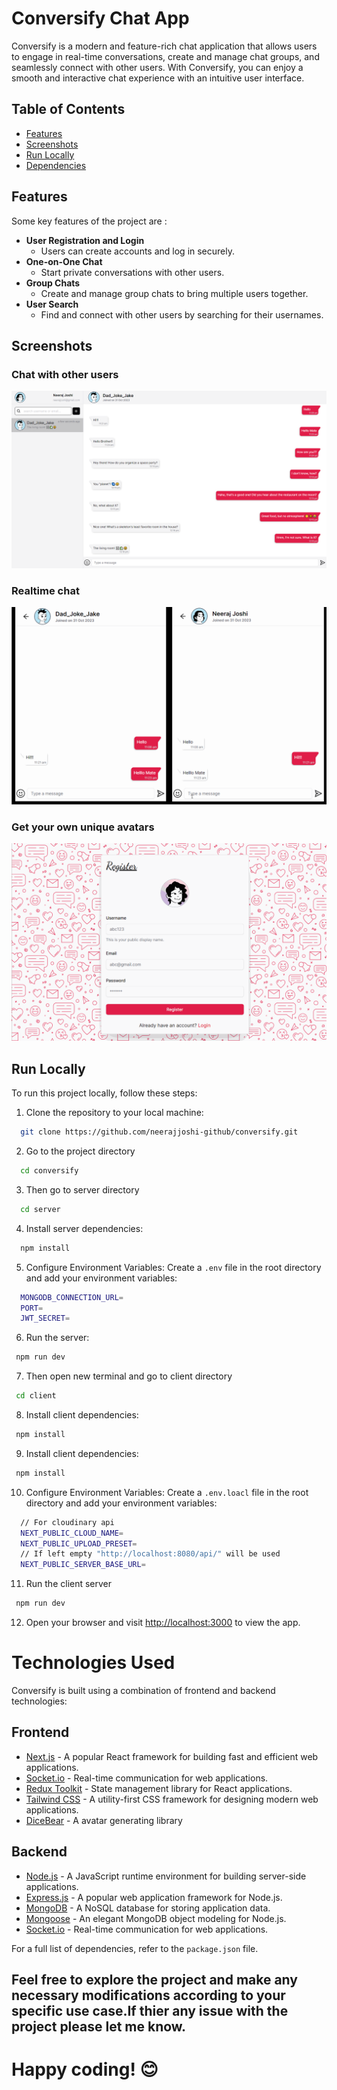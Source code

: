 # Conversify Chat App

Conversify is a modern and feature-rich chat application that allows users to engage in real-time conversations, create and manage chat groups, and seamlessly connect with other users. With Conversify, you can enjoy a smooth and interactive chat experience with an intuitive user interface.

## Table of Contents

- [Features](#features)
- [Screenshots](#screenshots)
- [Run Locally](#run-locally)
- [Dependencies](#dependencies)

## Features

Some key features of the project are :

- **User Registration and Login**
  - Users can create accounts and log in securely.
- **One-on-One Chat**
  - Start private conversations with other users.
- **Group Chats**
  - Create and manage group chats to bring multiple users together.
- **User Search**
  - Find and connect with other users by searching for their usernames.

## Screenshots

### Chat with other users

![Desktop View Screenshot](/client/public/readme/1.png)

### Realtime chat

![Desktop View Screenshot](/client/public/readme/2.gif)

### Get your own unique avatars

![Desktop View Screenshot](/client/public/readme/3.gif)

## Run Locally

To run this project locally, follow these steps:

1. Clone the repository to your local machine:

```bash
  git clone https://github.com/neerajjoshi-github/conversify.git
```

2. Go to the project directory

```bash
  cd conversify
```

3. Then go to server directory

```bash
  cd server
```

4. Install server dependencies:

```bash
  npm install
```

5. Configure Environment Variables:
   Create a `.env` file in the root directory and add your environment variables:

```bash
  MONGODB_CONNECTION_URL=
  PORT=
  JWT_SECRET=
```

6. Run the server:

```bash
 npm run dev
```

7. Then open new terminal and go to client directory

```bash
 cd client
```

8. Install client dependencies:

```bash
 npm install
```

9. Install client dependencies:

```bash
 npm install
```

10. Configure Environment Variables:
    Create a `.env.loacl` file in the root directory and add your environment variables:

```bash
  // For cloudinary api
  NEXT_PUBLIC_CLOUD_NAME=
  NEXT_PUBLIC_UPLOAD_PRESET=
  // If left empty "http://localhost:8080/api/" will be used
  NEXT_PUBLIC_SERVER_BASE_URL=
```

11. Run the client server

```bash
 npm run dev
```

12. Open your browser and visit [http://localhost:3000](http://localhost:3000) to view the app.

# Technologies Used

Conversify is built using a combination of frontend and backend technologies:

## Frontend

- [Next.js](https://nextjs.org/) - A popular React framework for building fast and efficient web applications.
- [Socket.io](https://socket.io/) - Real-time communication for web applications.
- [Redux Toolkit](https://redux-toolkit.js.org/) - State management library for React applications.
- [Tailwind CSS](https://tailwindcss.com/) - A utility-first CSS framework for designing modern web applications.
- [DiceBear](https://www.dicebear.com/) - A avatar generating library

## Backend

- [Node.js](https://nodejs.org/) - A JavaScript runtime environment for building server-side applications.
- [Express.js](https://expressjs.com/) - A popular web application framework for Node.js.
- [MongoDB](https://www.mongodb.com/) - A NoSQL database for storing application data.
- [Mongoose](https://mongoosejs.com/) - An elegant MongoDB object modeling for Node.js.
- [Socket.io](https://socket.io/) - Real-time communication for web applications.

For a full list of dependencies, refer to the `package.json` file.

## Feel free to explore the project and make any necessary modifications according to your specific use case.If thier any issue with the project please let me know.

# Happy coding! 😊
